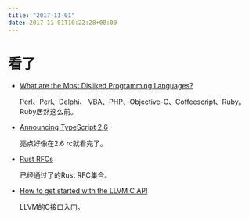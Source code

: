 ```yaml
---
title: "2017-11-01"
date: 2017-11-01T10:22:28+08:00
---
```


# 看了

+ [What are the Most Disliked Programming Languages? ](https://stackoverflow.blog/2017/10/31/disliked-programming-languages/)

    Perl、Perl、Delphi、 VBA、PHP、Objective-C、Coffeescript、Ruby。Ruby居然这么前。

+ [Announcing TypeScript 2.6](https://blogs.msdn.microsoft.com/typescript/2017/10/31/announcing-typescript-2-6/)

    亮点好像在2.6 rc就看完了。

+ [Rust RFCs](https://rust-lang.github.io/rfcs/)

    已经通过了的Rust RFC集合。

+ [How to get started with the LLVM C API ](https://pauladamsmith.com/blog/2015/01/how-to-get-started-with-llvm-c-api.html)

    LLVM的C接口入门。

